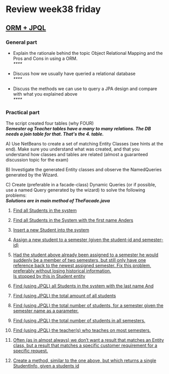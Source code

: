 # Review week38 friday  
## [ORM + JPQL](https://docs.google.com/document/d/1mZ90qI9Itic0scu0D4kXwj4YEvlE7dAm9Js9nDnAtZk/edit#)
### General part

 * Explain the rationale behind the topic Object Relational Mapping and the Pros and Cons in using a ORM.  
_****_  

 * Discuss how we usually have queried a relational database  
_****_  


 * Discuss the methods we can use to query a JPA design and compare with what you explained above  
_****_  


### Practical part
The script created four tables (why FOUR)  
_**Semester og Teacher tables have a many to many relations. The DB needs a join table for that. That's the 4. table.**_  

 
 A) Use NetBeans to create a set of matching Entity Classes (see hints at the end). Make sure you understand what was created, and that you understand how classes and tables are related (almost a guaranteed discussion topic for the exam)  

B) Investigate the generated Entity classes and observe the NamedQueries generated by the Wizard.  

C) Create (preferable in a facade-class)  Dynamic Queries (or if possible, use a named Query generated by the wizard) to solve the following problems:  
_**Solutions are in main method of TheFacade.java**_  

1. [Find all Students in the system](https://github.com/cph-ms782/review_week38_friday/blob/85d6c4bc6e06221f175f506afa35a54db5da9036/ORM-JPQL/src/main/java/facades/TheFacade.java#L219)  

2. [Find all Students in the System with the first name Anders](https://github.com/cph-ms782/review_week38_friday/blob/85d6c4bc6e06221f175f506afa35a54db5da9036/ORM-JPQL/src/main/java/facades/TheFacade.java#L225)  

3. [Insert a new Student into the system](https://github.com/cph-ms782/review_week38_friday/blob/85d6c4bc6e06221f175f506afa35a54db5da9036/ORM-JPQL/src/main/java/facades/TheFacade.java#L231)  

4. [Assign a new student to a semester (given the student-id and semester-id)](https://github.com/cph-ms782/review_week38_friday/blob/85d6c4bc6e06221f175f506afa35a54db5da9036/ORM-JPQL/src/main/java/facades/TheFacade.java#L238)  

5. [Had the student above already been assigned to a semester he would suddenly be a member of two semesters, but still only have one reference back to the newest assigned semester. Fix this problem, preferably without losing historical information.](https://github.com/cph-ms782/review_week38_friday/blob/85d6c4bc6e06221f175f506afa35a54db5da9036/ORM-JPQL/src/main/java/facades/TheFacade.java#L245)  
[Is stopped by this in Student entity](https://github.com/cph-ms782/review_week38_friday/blob/448652bcd7a74d9eab0e48deb71d90974bebcd8e/ORM-JPQL/src/main/java/entity/Student.java#L82)

6. [Find (using JPQL) all Students in the system with the last name And](https://github.com/cph-ms782/review_week38_friday/blob/85d6c4bc6e06221f175f506afa35a54db5da9036/ORM-JPQL/src/main/java/facades/TheFacade.java#L256)  

7. [Find (using JPQL) the total amount of all students](https://github.com/cph-ms782/review_week38_friday/blob/85d6c4bc6e06221f175f506afa35a54db5da9036/ORM-JPQL/src/main/java/facades/TheFacade.java#L263)  

8. [Find (using JPQL)  the total number of students, for a semester given the semester name as a parameter.](https://github.com/cph-ms782/review_week38_friday/blob/85d6c4bc6e06221f175f506afa35a54db5da9036/ORM-JPQL/src/main/java/facades/TheFacade.java#L267)  

9. [Find (using JPQL) the total number of students in all semesters.](https://github.com/cph-ms782/review_week38_friday/blob/85d6c4bc6e06221f175f506afa35a54db5da9036/ORM-JPQL/src/main/java/facades/TheFacade.java#L275)  

10. [Find (using JPQL) the teacher(s) who teaches on most semesters.](https://github.com/cph-ms782/review_week38_friday/blob/85d6c4bc6e06221f175f506afa35a54db5da9036/ORM-JPQL/src/main/java/facades/TheFacade.java#L280)  

11. [Often (as in almost always) we don’t want a result that matches an Entity class, but a result that matches a specific customer requirement for a specific request.](https://github.com/cph-ms782/review_week38_friday/blob/85d6c4bc6e06221f175f506afa35a54db5da9036/ORM-JPQL/src/main/java/facades/TheFacade.java#L287)  

12. [Create a method, similar to the one above, but which returns a single StudentInfo, given a students id](https://github.com/cph-ms782/review_week38_friday/blob/85d6c4bc6e06221f175f506afa35a54db5da9036/ORM-JPQL/src/main/java/facades/TheFacade.java#L293)  

